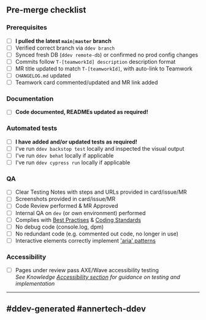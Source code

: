 ## Pre-merge checklist

### Prerequisites
- [ ] **I pulled the latest `main|master` branch**
- [ ] Verified correct branch via `ddev branch` 
- [ ] Synced fresh DB (`ddev remote-db`) or confirmed no prod config changes
- [ ] Commits follow `T-[teamworkId] description` description format
- [ ] MR title updated to match `T-[teamworkId]`, with auto-link to Teamwork
- [ ] `CHANGELOG.md` updated
- [ ] Teamwork card commented/updated and MR link added

### Documentation
- [ ] **Code documented, READMEs updated as required!**

### Automated tests
- [ ] **I have added and/or updated tests as required!**
- [ ] I've run `ddev backstop test` locally and inspected the visual output
- [ ] I've run `ddev behat` locally if applicable
- [ ] I've run `ddev cypress run` locally if applicable

### QA
- [ ] Clear Testing Notes with steps and URLs provided in card/issue/MR
- [ ] Screenshots provided in card/issue/MR
- [ ] Code Review performed & MR Approved
- [ ] Internal QA on `dev` (or own environment) performed
- [ ] Complies with [Best Practises](https://knowledge.annertech.com/coding/) & [Coding Standards](https://www.drupal.org/docs/develop/standards/coding-standards)
- [ ] No debug code (console.log, dpm)
- [ ] No redundant code (e.g. commented out code, no longer in use)
- [ ] Interactive elements correctly implement ['aria' patterns](https://www.w3.org/TR/wai-aria-practices-1.2/#aria_ex)

### Accessibility

- [ ] Pages under review pass AXE/Wave accessibility testing  
  _See Knowledge [Accessibility section](https://knowledge.annertech.com/accessibility) for guidance on testing and implementation_


---
#ddev-generated
#annertech-ddev
---
